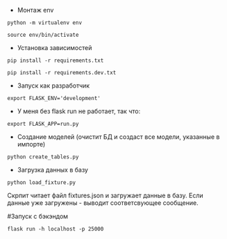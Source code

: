 
- Монтаж env
```shell
python -m virtualenv env

source env/bin/activate
```

- Установка зависимостей
```shell
pip install -r requirements.txt

pip install -r requirements.dev.txt
```

- Запуск как разработчик
```shell
export FLASK_ENV='development'
```

- У меня без flask run не работает, так что:
```shell
export FLASK_APP=run.py
```

- Создание моделей (очистит БД и создаст все модели, указанные в импорте)
```shell
python create_tables.py
```

- Загрузка данных в базу
```shell
python load_fixture.py
```
Скрпит читает файл fixtures.json и загружает данные в базу. Если данные уже загружены - выводит соответсвующее сообщение. 

#Запуск с бэкэндом
```shell
flask run -h localhost -p 25000
```

